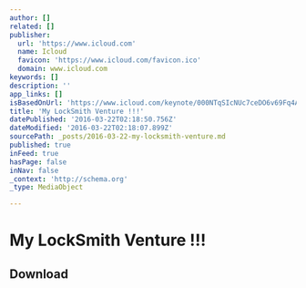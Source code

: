 ```yaml
---
author: []
related: []
publisher:
  url: 'https://www.icloud.com'
  name: Icloud
  favicon: 'https://www.icloud.com/favicon.ico'
  domain: www.icloud.com
keywords: []
description: ''
app_links: []
isBasedOnUrl: 'https://www.icloud.com/keynote/000NTqSIcNUc7ceDO6v69Fq4A#Avila_Enterprises'
title: 'My LockSmith Venture !!!'
datePublished: '2016-03-22T02:18:50.756Z'
dateModified: '2016-03-22T02:18:07.899Z'
sourcePath: _posts/2016-03-22-my-locksmith-venture.md
published: true
inFeed: true
hasPage: false
inNav: false
_context: 'http://schema.org'
_type: MediaObject

---
```

# My LockSmith Venture !!!

<article style=""><h1>Download</h1></article>
